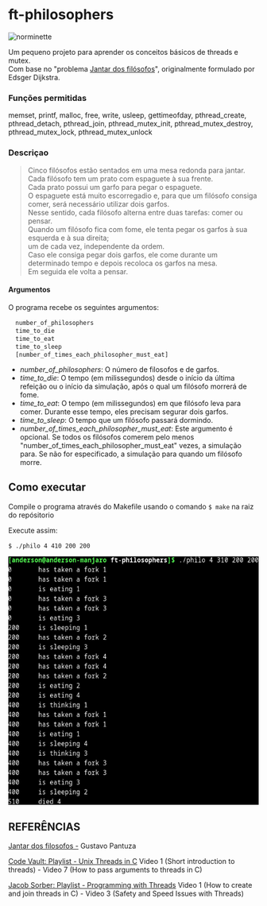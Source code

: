 # ft-philosophers
![norminette](https://github.com/andersonhsporto/ft-philosophers/workflows/norminette/badge.svg)

Um pequeno projeto para aprender os conceitos básicos de threads e mutex. <br>
Com base no "problema [Jantar dos filósofos](https://blog.pantuza.com/artigos/o-jantar-dos-filosofos-problema-de-sincronizacao-em-sistemas-operacionais)",
originalmente formulado por Edsger Dijkstra.

### Funções permitidas
memset, printf, malloc, free, write, usleep, gettimeofday, 
pthread_create, pthread_detach, pthread_join, pthread_mutex_init, 
pthread_mutex_destroy, pthread_mutex_lock, pthread_mutex_unlock

### Descriçao

> Cinco filósofos estão sentados em uma mesa redonda para jantar. <br>
> Cada filósofo tem um prato com espaguete à sua frente. <br>
> Cada prato possui um garfo para pegar o espaguete. <br>
> O espaguete está muito escorregadio e, para que um filósofo consiga comer, será necessário utilizar dois garfos. <br>
> Nesse sentido, cada filósofo alterna entre duas tarefas: comer ou pensar. <br>
> Quando um filósofo fica com fome, ele tenta pegar os garfos à sua esquerda e à sua direita; <br>
> um de cada vez, independente da ordem. <br>
> Caso ele consiga pegar dois garfos, ele come durante um determinado tempo e depois recoloca os garfos na mesa. <br>
> Em seguida ele volta a pensar.<br>

#### Argumentos 
O programa recebe os seguintes argumentos:
```
  number_of_philosophers 
  time_to_die 
  time_to_eat 
  time_to_sleep
  [number_of_times_each_philosopher_must_eat]
```
* _number_of_philosophers_: O número de filosofos e de garfos.
* _time_to_die_: O tempo (em milissegundos) desde o início da última refeição ou o início da simulação, após o qual um filósofo morrerá de fome. 
* _time_to_eat_: O tempo (em milissegundos) em que filósofo leva para comer. Durante esse tempo, eles precisam segurar dois garfos.
* _time_to_sleep_: O tempo que um filósofo passará dormindo.
* _number_of_times_each_philosopher_must_eat_: Este argumento é opcional. Se todos os filósofos comerem pelo menos "number_of_times_each_philosopher_must_eat" vezes, a simulação para. Se não for especificado, a simulação para quando um filósofo morre.

## Como executar
Compile o programa através do Makefile usando o comando ```$ make``` na raiz do repósitorio

Execute assim:
```
$ ./philo 4 410 200 200
```
<img src="https://github.com/andersonhsporto/ft-philosophers/blob/main/img/1.png" 
     width="600" 
     height="500" />
     
## REFERÊNCIAS
[Jantar dos filosofos -](https://blog.pantuza.com/artigos/o-jantar-dos-filosofos-problema-de-sincronizacao-em-sistemas-operacionais) Gustavo Pantuza

[Code Vault: Playlist - Unix Threads in C](https://www.youtube.com/watch?v=d9s_d28yJq0&list=PLfqABt5AS4FmuQf70psXrsMLEDQXNkLq2) Video 1 (Short introduction to threads) - Video 7 (How to pass arguments to threads in C)

[Jacob Sorber: Playlist - Programming with Threads](https://www.youtube.com/watch?v=uA8X5zNOGw8&list=PL9IEJIKnBJjFZxuqyJ9JqVYmuFZHr7CFM) Video 1 (How to create and join threads in C) - Video 3 (Safety and Speed Issues with Threads)
